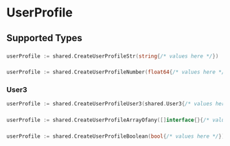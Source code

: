 # UserProfile


## Supported Types

### 

```go
userProfile := shared.CreateUserProfileStr(string{/* values here */})
```

### 

```go
userProfile := shared.CreateUserProfileNumber(float64{/* values here */})
```

### User3

```go
userProfile := shared.CreateUserProfileUser3(shared.User3{/* values here */})
```

### 

```go
userProfile := shared.CreateUserProfileArrayOfany([]interface{}{/* values here */})
```

### 

```go
userProfile := shared.CreateUserProfileBoolean(bool{/* values here */})
```

